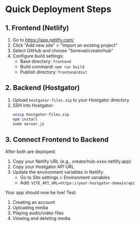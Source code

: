 # Quick Deployment Steps

## 1. Frontend (Netlify)
1. Go to https://app.netlify.com/
2. Click "Add new site" > "Import an existing project"
3. Select GitHub and choose "Seneval/creatorhub"
4. Configure build settings:
   - Base directory: `frontend`
   - Build command: `npm run build`
   - Publish directory: `frontend/dist`

## 2. Backend (Hostgator)
1. Upload `hostgator-files.zip` to your Hostgator directory
2. SSH into Hostgator:
   ```bash
   unzip hostgator-files.zip
   npm install
   node server.js
   ```

## 3. Connect Frontend to Backend
After both are deployed:
1. Copy your Netlify URL (e.g., creatorhub-xxxx.netlify.app)
2. Copy your Hostgator API URL
3. Update the environment variables in Netlify:
   - Go to Site settings > Environment variables
   - Add: `VITE_API_URL=https://your-hostgator-domain/api`

Your app should now be live! Test:
1. Creating an account
2. Uploading media
3. Playing audio/video files
4. Viewing and deleting media
